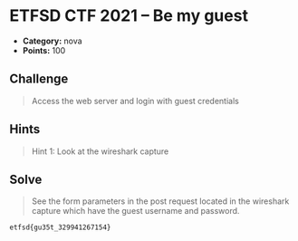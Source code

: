 # ETFSD CTF 2021 – Be my guest

* **Category:** nova
* **Points:** 100

## Challenge

> Access the web server and login with guest credentials
## Hints

> Hint 1: Look at the wireshark capture

## Solve

> See the form parameters in the post request located in the wireshark capture which have the guest username and password.

```
etfsd{gu35t_329941267154}
```
